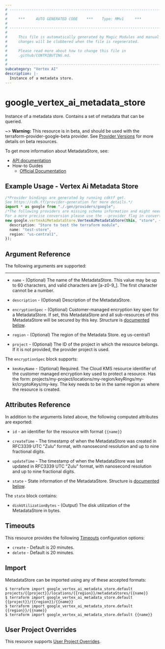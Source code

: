 ```yaml
---
# ----------------------------------------------------------------------------
#
#     ***     AUTO GENERATED CODE    ***    Type: MMv1     ***
#
# ----------------------------------------------------------------------------
#
#     This file is automatically generated by Magic Modules and manual
#     changes will be clobbered when the file is regenerated.
#
#     Please read more about how to change this file in
#     .github/CONTRIBUTING.md.
#
# ----------------------------------------------------------------------------
subcategory: "Vertex AI"
description: |-
  Instance of a metadata store.
---
```


# google\_vertex\_ai\_metadata\_store

Instance of a metadata store. Contains a set of metadata that can be queried.

\~> **Warning:** This resource is in beta, and should be used with the terraform-provider-google-beta provider.
See [Provider Versions](https://terraform.io/docs/providers/google/guides/provider_versions.html) for more details on beta resources.

To get more information about MetadataStore, see:

* [API documentation](https://cloud.google.com/vertex-ai/docs/reference/rest/v1/projects.locations.metadataStores)
* How-to Guides
  * [Official Documentation](https://cloud.google.com/vertex-ai/docs)

## Example Usage - Vertex Ai Metadata Store

```typescript
/*Provider bindings are generated by running cdktf get.
See https://cdk.tf/provider-generation for more details.*/
import * as google from "./.gen/providers/google";
/*The following providers are missing schema information and might need manual adjustments to synthesize correctly: google.
For a more precise conversion please use the --provider flag in convert.*/
new google.vertexAiMetadataStore.VertexAiMetadataStore(this, "store", {
  description: "Store to test the terraform module",
  name: "test-store",
  region: "us-central1",
});

```

## Argument Reference

The following arguments are supported:

***

*   `name` -
    (Optional)
    The name of the MetadataStore. This value may be up to 60 characters, and valid characters are \[a-z0-9\_]. The first character cannot be a number.

*   `description` -
    (Optional)
    Description of the MetadataStore.

*   `encryptionSpec` -
    (Optional)
    Customer-managed encryption key spec for a MetadataStore. If set, this MetadataStore and all sub-resources of this MetadataStore will be secured by this key.
    Structure is [documented below](#nested_encryption_spec).

*   `region` -
    (Optional)
    The region of the Metadata Store. eg us-central1

*   `project` - (Optional) The ID of the project in which the resource belongs.
    If it is not provided, the provider project is used.

<a name="nested_encryption_spec"></a>The `encryptionSpec` block supports:

* `kmsKeyName` -
  (Optional)
  Required. The Cloud KMS resource identifier of the customer managed encryption key used to protect a resource.
  Has the form: projects/my-project/locations/my-region/keyRings/my-kr/cryptoKeys/my-key. The key needs to be in the same region as where the resource is created.

## Attributes Reference

In addition to the arguments listed above, the following computed attributes are exported:

*   `id` - an identifier for the resource with format `{{name}}`

*   `createTime` -
    The timestamp of when the MetadataStore was created in RFC3339 UTC "Zulu" format, with nanosecond resolution and up to nine fractional digits.

*   `updateTime` -
    The timestamp of when the MetadataStore was last updated in RFC3339 UTC "Zulu" format, with nanosecond resolution and up to nine fractional digits.

*   `state` -
    State information of the MetadataStore.
    Structure is [documented below](#nested_state).

<a name="nested_state"></a>The `state` block contains:

* `diskUtilizationBytes` -
  (Output)
  The disk utilization of the MetadataStore in bytes.

## Timeouts

This resource provides the following
[Timeouts](https://developer.hashicorp.com/terraform/plugin/sdkv2/resources/retries-and-customizable-timeouts) configuration options:

* `create` - Default is 20 minutes.
* `delete` - Default is 20 minutes.

## Import

MetadataStore can be imported using any of these accepted formats:

```console
$ terraform import google_vertex_ai_metadata_store.default projects/{{project}}/locations/{{region}}/metadataStores/{{name}}
$ terraform import google_vertex_ai_metadata_store.default {{project}}/{{region}}/{{name}}
$ terraform import google_vertex_ai_metadata_store.default {{region}}/{{name}}
$ terraform import google_vertex_ai_metadata_store.default {{name}}
```

## User Project Overrides

This resource supports [User Project Overrides](https://registry.terraform.io/providers/hashicorp/google/latest/docs/guides/provider_reference#user_project_override).
